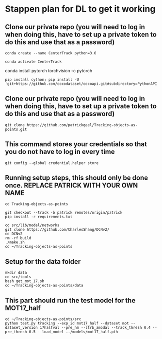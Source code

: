 # Stappen plan for DL to get it working ###

## Clone our private repo (you will need to log in when doing this, have to set up a private token to do this and use that as a password)

~~~
conda create --name CenterTrack python=3.6
~~~
~~~
conda activate CenterTrack
~~~
conda install pytorch torchvision -c pytorch
~~~
pip install cython; pip install -U 'git+https://github.com/cocodataset/cocoapi.git#subdirectory=PythonAPI'
~~~

## Clone our private repo (you will need to log in when doing this, have to set up a private token to do this and use that as a password)
~~~
git clone https://github.com/patrickgeel/Tracking-objects-as-points.git
~~~

## This command stores your credentials so that you do not have to log in every time
~~~
git config --global credential.helper store
~~~


## Running setup steps, this should only be done once. REPLACE PATRICK WITH YOUR OWN NAME 
~~~
cd Tracking-objects-as-points
~~~
~~~
git checkout --track -b patrick remotes/origin/patrick 
pip install -r requirements.txt
~~~
~~~
cd src/lib/model/networks
git clone https://github.com/CharlesShang/DCNv2/
cd DCNv2
rm -rf build
./make.sh
cd ~/Tracking-objects-as-points
~~~
## Setup for the data folder 
~~~
mkdir data
cd src/tools
bash get_mot_17.sh
cd ~/Tracking-objects-as-points/data
~~~
## This part should run the test model for the MOT17_half
~~~
cd ~/Tracking-objects-as-points/src
python test.py tracking --exp_id mot17_half --dataset mot --dataset_version 17halfval --pre_hm --ltrb_amodal --track_thresh 0.4 --pre_thresh 0.5 --load_model ../models/mot17_half.pth
~~~

